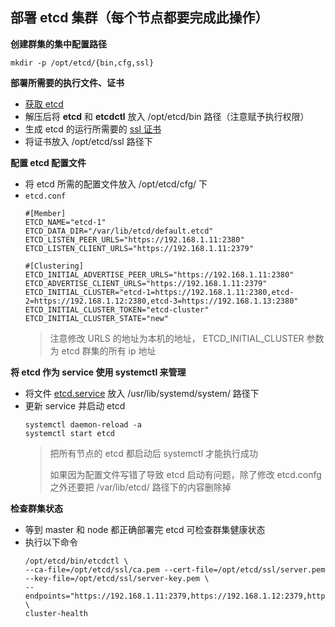 ## 部署 etcd 集群（每个节点都要完成此操作）

__创建群集的集中配置路径__
```
mkdir -p /opt/etcd/{bin,cfg,ssl}
```

__部署所需要的执行文件、证书__
- [获取 etcd](https://github.com/etcd-io/etcd/releases/tag/v3.3.13)
- 解压后将 __etcd__ 和 __etcdctl__ 放入 /opt/etcd/bin 路径（注意赋予执行权限）
- 生成 etcd 的运行所需要的 [ssl 证书](https://github.com/lcePolarBear/Kubernetes_Basic_Config_Note/blob/master/%E9%83%A8%E7%BD%B2%E8%BF%87%E7%A8%8B/%E5%87%86%E5%A4%87%20etcd%20%E8%AF%81%E4%B9%A6.md)
- 将证书放入 /opt/etcd/ssl 路径下

__配置 etcd 配置文件__
- 将 etcd 所需的配置文件放入 /opt/etcd/cfg/ 下
- `etcd.conf`
    ```
    #[Member]
    ETCD_NAME="etcd-1"
    ETCD_DATA_DIR="/var/lib/etcd/default.etcd"
    ETCD_LISTEN_PEER_URLS="https://192.168.1.11:2380"
    ETCD_LISTEN_CLIENT_URLS="https://192.168.1.11:2379"

    #[Clustering]
    ETCD_INITIAL_ADVERTISE_PEER_URLS="https://192.168.1.11:2380"
    ETCD_ADVERTISE_CLIENT_URLS="https://192.168.1.11:2379"
    ETCD_INITIAL_CLUSTER="etcd-1=https://192.168.1.11:2380,etcd-2=https://192.168.1.12:2380,etcd-3=https://192.168.1.13:2380"
    ETCD_INITIAL_CLUSTER_TOKEN="etcd-cluster"
    ETCD_INITIAL_CLUSTER_STATE="new"
    ```
    > 注意修改 URLS 的地址为本机的地址， ETCD_INITIAL_CLUSTER 参数为 etcd 群集的所有 ip 地址

__将 etcd 作为 service 使用 systemctl 来管理__
- 将文件 [etcd.service](https://github.com/lcePolarBear/Kubernetes_Basic_Config_Note/blob/master/%E6%89%80%E9%9C%80%E8%A6%81%E7%9A%84%E6%96%87%E4%BB%B6/etcd.server) 放入 /usr/lib/systemd/system/ 路径下
- 更新 service 并启动 etcd
    ```
    systemctl daemon-reload -a
    systemctl start etcd
    ```
    > 把所有节点的 etcd 都启动后 systemctl 才能执行成功
    > 
    > 如果因为配置文件写错了导致 etcd 启动有问题，除了修改 etcd.confg 之外还要把 /var/lib/etcd/ 路径下的内容删除掉

__检查群集状态__

- 等到 master 和 node 都正确部署完 etcd 可检查群集健康状态
- 执行以下命令
    ```
    /opt/etcd/bin/etcdctl \
    --ca-file=/opt/etcd/ssl/ca.pem --cert-file=/opt/etcd/ssl/server.pem --key-file=/opt/etcd/ssl/server-key.pem \
    --endpoints="https://192.168.1.11:2379,https://192.168.1.12:2379,https://192.168.1.13:2379" \
    cluster-health
    ```